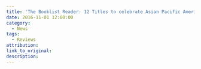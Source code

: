 ```yaml
---
title: 'The Booklist Reader: 12 Titles to celebrate Asian Pacific American Heritage Month'
date: 2016-11-01 12:00:00
category:
  - News
tags:
  - Reviews
attribution:
link_to_original:
description:
---
```

